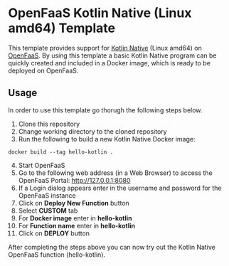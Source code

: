 # OpenFaaS Kotlin Native (Linux amd64) Template

This template provides support for [Kotlin Native](https://kotlinlang.org/docs/reference/native-overview.html) (Linux amd64) on [OpenFaaS](https://www.openfaas.com/). By using this template a basic Kotlin Native program can be quickly created and included in a Docker image, which is ready to be deployed on OpenFaaS. 

## Usage

In order to use this template go thorugh the following steps below.

1. Clone this repository
2. Change working directory to the cloned repository
3. Run the following to build a new Kotlin Native Docker image:

```docker build --tag hello-kotlin .```

4. Start OpenFaaS
5. Go to the following web address (in a Web Browser) to access the OpenFaaS Portal: http://127.0.0.1:8080
6. If a Login dialog appears enter in the username and password for the OpenFaaS instance
7. Click on **Deploy New Function** button
8. Select **CUSTOM** tab
9. For **Docker image** enter in **hello-kotlin**
10. For **Function name** enter in **hello-kotlin**
11. Click on **DEPLOY** button

After completing the steps above you can now try out the Kotlin Native OpenFaaS function (hello-kotlin).
